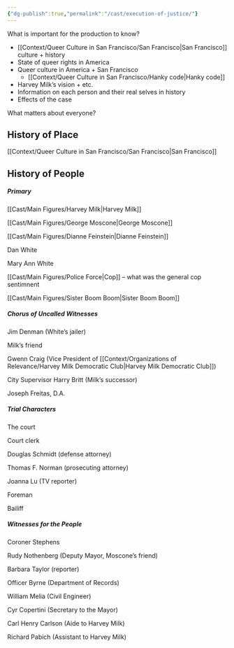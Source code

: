```yaml
---
{"dg-publish":true,"permalink":"/cast/execution-of-justice/"}
---
```


What is important for the production to know?

- [[Context/Queer Culture in San Francisco/San Francisco\|San Francisco]] culture + history
- State of queer rights in America
- Queer culture in America + San Francisco
	- [[Context/Queer Culture in San Francisco/Hanky code\|Hanky code]]
- Harvey Milk’s vision + etc.
- Information on each person and their real selves in history
- Effects of the case

What matters about everyone?

## History of Place

[[Context/Queer Culture in San Francisco/San Francisco\|San Francisco]]
## History of People

##### *Primary*

[[Cast/Main Figures/Harvey Milk\|Harvey Milk]]

[[Cast/Main Figures/George Moscone\|George Moscone]]

[[Cast/Main Figures/Dianne Feinstein\|Dianne Feinstein]]

Dan White

Mary Ann White

[[Cast/Main Figures/Police Force\|Cop]] – what was the general cop sentimnent

[[Cast/Main Figures/Sister Boom Boom\|Sister Boom Boom]]

##### *Chorus of Uncalled Witnesses*

Jim Denman (White’s jailer)

Milk’s friend

Gwenn Craig (Vice President of [[Context/Organizations of Relevance/Harvey Milk Democratic Club\|Harvey Milk Democratic Club]])

City Supervisor Harry Britt (Milk’s successor)

Joseph Freitas, D.A.
##### _Trial Characters_

The court

Court clerk

Douglas Schmidt (defense attorney)

Thomas F. Norman (prosecuting attorney)

Joanna Lu (TV reporter)

Foreman

Bailiff

##### _Witnesses for the People_

Coroner Stephens

Rudy Nothenberg (Deputy Mayor, Moscone’s friend)

Barbara Taylor (reporter)

Officer Byrne (Department of Records)

William Melia (Civil Engineer)

Cyr Copertini (Secretary to the Mayor)

Carl Henry Carlson (Aide to Harvey Milk)

Richard Pabich (Assistant to Harvey Milk)